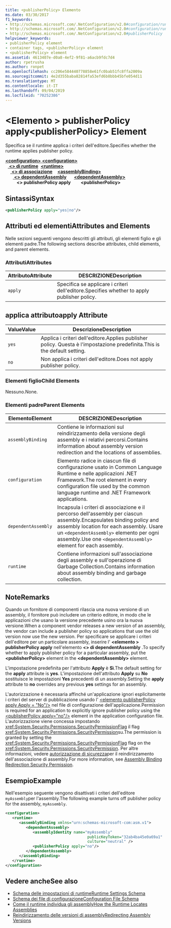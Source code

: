 ```yaml
---
title: <publisherPolicy> Elemento
ms.date: 03/30/2017
f1_keywords:
- http://schemas.microsoft.com/.NetConfiguration/v2.0#configuration/runtime/assemblyBinding/publisherPolicy
- http://schemas.microsoft.com/.NetConfiguration/v2.0#configuration/runtime/assemblyBinding/dependentAssembly/publisherPolicy
- http://schemas.microsoft.com/.NetConfiguration/v2.0#publisherPolicy
helpviewer_keywords:
- publisherPolicy element
- container tags, <publisherPolicy> element
- <publisherPolicy> element
ms.assetid: 4613407e-d0a8-4ef2-9f81-a6acb9fdc7d4
author: rpetrusha
ms.author: ronpet
ms.openlocfilehash: cc206e584440778858e61fc0bab51fc8ffa2009a
ms.sourcegitcommit: 4e2d355baba82814fa53efd6b8bbb45bfe054d11
ms.translationtype: MT
ms.contentlocale: it-IT
ms.lasthandoff: 09/04/2019
ms.locfileid: "70252386"
---
```

# <a name="publisherpolicy-element"></a><span data-ttu-id="aebb0-102">\<Elemento > publisherPolicy apply</span><span class="sxs-lookup"><span data-stu-id="aebb0-102">\<publisherPolicy> Element</span></span>
<span data-ttu-id="aebb0-103">Specifica se il runtime applica i criteri dell'editore.</span><span class="sxs-lookup"><span data-stu-id="aebb0-103">Specifies whether the runtime applies publisher policy.</span></span>  
  
<span data-ttu-id="aebb0-104">[ **\<configuration>** ](../configuration-element.md)</span><span class="sxs-lookup"><span data-stu-id="aebb0-104">[**\<configuration>**](../configuration-element.md)</span></span>\
<span data-ttu-id="aebb0-105">&nbsp;&nbsp;[ **\<> di runtime**](runtime-element.md)</span><span class="sxs-lookup"><span data-stu-id="aebb0-105">&nbsp;&nbsp;[**\<runtime>**](runtime-element.md)</span></span>\
<span data-ttu-id="aebb0-106">&nbsp;&nbsp;&nbsp;&nbsp;[ **\<> di associazione**](assemblybinding-element-for-runtime.md)</span><span class="sxs-lookup"><span data-stu-id="aebb0-106">&nbsp;&nbsp;&nbsp;&nbsp;[**\<assemblyBinding>**](assemblybinding-element-for-runtime.md)</span></span>\
<span data-ttu-id="aebb0-107">&nbsp;&nbsp;&nbsp;&nbsp;&nbsp;&nbsp;[ **\<> dependentAssembly**](dependentassembly-element.md)</span><span class="sxs-lookup"><span data-stu-id="aebb0-107">&nbsp;&nbsp;&nbsp;&nbsp;&nbsp;&nbsp;[**\<dependentAssembly>**](dependentassembly-element.md)</span></span>\
<span data-ttu-id="aebb0-108">&nbsp;&nbsp;&nbsp;&nbsp;&nbsp;&nbsp;&nbsp;&nbsp; **\<> publisherPolicy apply**</span><span class="sxs-lookup"><span data-stu-id="aebb0-108">&nbsp;&nbsp;&nbsp;&nbsp;&nbsp;&nbsp;&nbsp;&nbsp;**\<publisherPolicy>**</span></span>  
  
## <a name="syntax"></a><span data-ttu-id="aebb0-109">Sintassi</span><span class="sxs-lookup"><span data-stu-id="aebb0-109">Syntax</span></span>  
  
```xml  
<publisherPolicy apply="yes|no"/>  
```  
  
## <a name="attributes-and-elements"></a><span data-ttu-id="aebb0-110">Attributi ed elementi</span><span class="sxs-lookup"><span data-stu-id="aebb0-110">Attributes and Elements</span></span>  
 <span data-ttu-id="aebb0-111">Nelle sezioni seguenti vengono descritti gli attributi, gli elementi figlio e gli elementi padre.</span><span class="sxs-lookup"><span data-stu-id="aebb0-111">The following sections describe attributes, child elements, and parent elements.</span></span>  
  
### <a name="attributes"></a><span data-ttu-id="aebb0-112">Attributi</span><span class="sxs-lookup"><span data-stu-id="aebb0-112">Attributes</span></span>  
  
|<span data-ttu-id="aebb0-113">Attributo</span><span class="sxs-lookup"><span data-stu-id="aebb0-113">Attribute</span></span>|<span data-ttu-id="aebb0-114">DESCRIZIONE</span><span class="sxs-lookup"><span data-stu-id="aebb0-114">Description</span></span>|  
|---------------|-----------------|  
|`apply`|<span data-ttu-id="aebb0-115">Specifica se applicare i criteri dell'editore.</span><span class="sxs-lookup"><span data-stu-id="aebb0-115">Specifies whether to apply publisher policy.</span></span>|  
  
## <a name="apply-attribute"></a><span data-ttu-id="aebb0-116">applica attributo</span><span class="sxs-lookup"><span data-stu-id="aebb0-116">apply Attribute</span></span>  
  
|<span data-ttu-id="aebb0-117">Value</span><span class="sxs-lookup"><span data-stu-id="aebb0-117">Value</span></span>|<span data-ttu-id="aebb0-118">Descrizione</span><span class="sxs-lookup"><span data-stu-id="aebb0-118">Description</span></span>|  
|-----------|-----------------|  
|`yes`|<span data-ttu-id="aebb0-119">Applica i criteri dell'editore.</span><span class="sxs-lookup"><span data-stu-id="aebb0-119">Applies publisher policy.</span></span> <span data-ttu-id="aebb0-120">Questa è l'impostazione predefinita.</span><span class="sxs-lookup"><span data-stu-id="aebb0-120">This is the default setting.</span></span>|  
|`no`|<span data-ttu-id="aebb0-121">Non applica i criteri dell'editore.</span><span class="sxs-lookup"><span data-stu-id="aebb0-121">Does not apply publisher policy.</span></span>|  
  
### <a name="child-elements"></a><span data-ttu-id="aebb0-122">Elementi figlio</span><span class="sxs-lookup"><span data-stu-id="aebb0-122">Child Elements</span></span>  

<span data-ttu-id="aebb0-123">Nessuno.</span><span class="sxs-lookup"><span data-stu-id="aebb0-123">None.</span></span>  
  
### <a name="parent-elements"></a><span data-ttu-id="aebb0-124">Elementi padre</span><span class="sxs-lookup"><span data-stu-id="aebb0-124">Parent Elements</span></span>  
  
|<span data-ttu-id="aebb0-125">Elemento</span><span class="sxs-lookup"><span data-stu-id="aebb0-125">Element</span></span>|<span data-ttu-id="aebb0-126">DESCRIZIONE</span><span class="sxs-lookup"><span data-stu-id="aebb0-126">Description</span></span>|  
|-------------|-----------------|  
|`assemblyBinding`|<span data-ttu-id="aebb0-127">Contiene le informazioni sul reindirizzamento della versione degli assembly e i relativi percorsi.</span><span class="sxs-lookup"><span data-stu-id="aebb0-127">Contains information about assembly version redirection and the locations of assemblies.</span></span>|  
|`configuration`|<span data-ttu-id="aebb0-128">Elemento radice in ciascun file di configurazione usato in Common Language Runtime e nelle applicazioni .NET Framework.</span><span class="sxs-lookup"><span data-stu-id="aebb0-128">The root element in every configuration file used by the common language runtime and .NET Framework applications.</span></span>|  
|`dependentAssembly`|<span data-ttu-id="aebb0-129">Incapsula i criteri di associazione e il percorso dell'assembly per ciascun assembly.</span><span class="sxs-lookup"><span data-stu-id="aebb0-129">Encapsulates binding policy and assembly location for each assembly.</span></span> <span data-ttu-id="aebb0-130">Usare un `<dependentAssembly>` elemento per ogni assembly.</span><span class="sxs-lookup"><span data-stu-id="aebb0-130">Use one `<dependentAssembly>` element for each assembly.</span></span>|  
|`runtime`|<span data-ttu-id="aebb0-131">Contiene informazioni sull'associazione degli assembly e sull'operazione di Garbage Collection.</span><span class="sxs-lookup"><span data-stu-id="aebb0-131">Contains information about assembly binding and garbage collection.</span></span>|  
  
## <a name="remarks"></a><span data-ttu-id="aebb0-132">Note</span><span class="sxs-lookup"><span data-stu-id="aebb0-132">Remarks</span></span>  
 <span data-ttu-id="aebb0-133">Quando un fornitore di componenti rilascia una nuova versione di un assembly, il fornitore può includere un criterio editore, in modo che le applicazioni che usano la versione precedente usino ora la nuova versione.</span><span class="sxs-lookup"><span data-stu-id="aebb0-133">When a component vendor releases a new version of an assembly, the vendor can include a publisher policy so applications that use the old version now use the new version.</span></span> <span data-ttu-id="aebb0-134">Per specificare se applicare i criteri dell'editore per un particolare assembly, inserire l'  **\<elemento > publisherPolicy apply** nell'elemento  **\<> di dependentAssembly** .</span><span class="sxs-lookup"><span data-stu-id="aebb0-134">To specify whether to apply publisher policy for a particular assembly, put the **\<publisherPolicy>** element in the **\<dependentAssembly>** element.</span></span>  
  
 <span data-ttu-id="aebb0-135">L'impostazione predefinita per l'attributo **Apply** è **Sì**.</span><span class="sxs-lookup"><span data-stu-id="aebb0-135">The default setting for the **apply** attribute is **yes**.</span></span> <span data-ttu-id="aebb0-136">L'impostazione dell'attributo **Apply** su **No** sostituisce le impostazioni **Yes** precedenti di un assembly.</span><span class="sxs-lookup"><span data-stu-id="aebb0-136">Setting the **apply** attribute to **no** overrides any previous **yes** settings for an assembly.</span></span>  
  
 <span data-ttu-id="aebb0-137">L'autorizzazione è necessaria affinché un'applicazione ignori esplicitamente i criteri del server di pubblicazione usando l' [ \<elemento publisherPolicy apply Apply = "No"/>](publisherpolicy-element.md) nel file di configurazione dell'applicazione.</span><span class="sxs-lookup"><span data-stu-id="aebb0-137">Permission is required for an application to explicitly ignore publisher policy using the [\<publisherPolicy apply="no"/>](publisherpolicy-element.md) element in the application configuration file.</span></span> <span data-ttu-id="aebb0-138">L'autorizzazione viene concessa impostando <xref:System.Security.Permissions.SecurityPermissionFlag> il flag <xref:System.Security.Permissions.SecurityPermission>su.</span><span class="sxs-lookup"><span data-stu-id="aebb0-138">The permission is granted by setting the <xref:System.Security.Permissions.SecurityPermissionFlag> flag on the <xref:System.Security.Permissions.SecurityPermission>.</span></span> <span data-ttu-id="aebb0-139">Per altre informazioni, vedere [autorizzazione di sicurezza](../../assembly-binding-redirection-security-permission.md)per il reindirizzamento dell'associazione di assembly.</span><span class="sxs-lookup"><span data-stu-id="aebb0-139">For more information, see [Assembly Binding Redirection Security Permission](../../assembly-binding-redirection-security-permission.md).</span></span>  
  
## <a name="example"></a><span data-ttu-id="aebb0-140">Esempio</span><span class="sxs-lookup"><span data-stu-id="aebb0-140">Example</span></span>  
 <span data-ttu-id="aebb0-141">Nell'esempio seguente vengono disattivati i criteri dell'editore `myAssembly`per l'assembly.</span><span class="sxs-lookup"><span data-stu-id="aebb0-141">The following example turns off publisher policy for the assembly, `myAssembly`.</span></span>  
  
```xml  
<configuration>  
   <runtime>  
      <assemblyBinding xmlns="urn:schemas-microsoft-com:asm.v1">  
         <dependentAssembly>  
            <assemblyIdentity name="myAssembly"  
                                    publicKeyToken="32ab4ba45e0a69a1"  
                                    culture="neutral" />  
            <publisherPolicy apply="no"/>  
         </dependentAssembly>  
      </assemblyBinding>  
   </runtime>  
</configuration>  
```  
  
## <a name="see-also"></a><span data-ttu-id="aebb0-142">Vedere anche</span><span class="sxs-lookup"><span data-stu-id="aebb0-142">See also</span></span>

- [<span data-ttu-id="aebb0-143">Schema delle impostazioni di runtime</span><span class="sxs-lookup"><span data-stu-id="aebb0-143">Runtime Settings Schema</span></span>](index.md)
- [<span data-ttu-id="aebb0-144">Schema dei file di configurazione</span><span class="sxs-lookup"><span data-stu-id="aebb0-144">Configuration File Schema</span></span>](../index.md)
- [<span data-ttu-id="aebb0-145">Come il runtime individua gli assembly</span><span class="sxs-lookup"><span data-stu-id="aebb0-145">How the Runtime Locates Assemblies</span></span>](../../../deployment/how-the-runtime-locates-assemblies.md)
- [<span data-ttu-id="aebb0-146">Reindirizzamento delle versioni di assembly</span><span class="sxs-lookup"><span data-stu-id="aebb0-146">Redirecting Assembly Versions</span></span>](../../redirect-assembly-versions.md)
